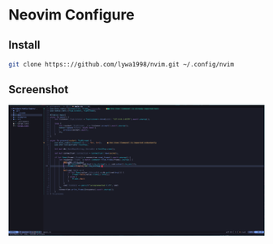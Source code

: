 # Neovim Configure

## Install 
```bash
git clone https:://github.com/lywa1998/nvim.git ~/.config/nvim
```

## Screenshot
![Native Inlay Hints](./screenshot/native-inlay-hints.png)
